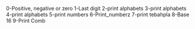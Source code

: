 0-Positive, negative or zero
1-Last digit
2-print alphabets
3-print alphabets
4-print alphabets
5-print numbers
6-Print_numberz
7-print tebahpla
8-Base 16
9-Print Comb
